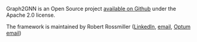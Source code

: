 Graph2GNN is an Open Source project <a href="https://github.com/Optum/graph2gnn" target="_blank">available on Github</a> under the Apache 2.0 license.

The framework is maintained by Robert Rossmiller ([LinkedIn](www.linkedin.com/in/robrossmiller), [email](rrossmiller3@gmail.com), [Optum email](robert.rossmiller@optum.com))
